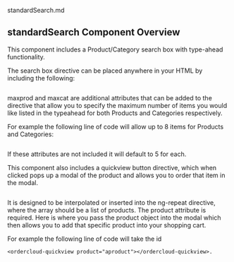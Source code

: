 standardSearch.md

## standardSearch Component Overview

This component includes a Product/Category search box with type-ahead functionality.

The search box directive can be placed anywhere in your HTML by including the following:
```<ordercloud-standardSearch></ordercloud-standardSearch>
```

maxprod and maxcat are additional attributes that can be added to the directive that allow you
to specify the maximum number of items you would like listed in the typeahead for both Products
and Categories respectively.

For example the following line of code will allow up to 8 items for Products and Categories:

```<ordercloud-standardSearch maxprod=8 maxcat=8></ordercloud-standardSearch>
```

If these attributes are not included it will default to 5 for each.


This component also includes a quickview button directive, which when clicked pops up a modal of the product and allows you to order that item in the modal.
```<ordercloud-quickview product=""></ordercloud-quickview>
```

It is designed to be interpolated or inserted into the ng-repeat directive, where the array should be a list of products.
The product attribute is required. Here is where you pass the product object into the modal which then allows you to add that specific product into your shopping cart.

For example the following line of code will take the id
```<div class="col-md-3 " ng-repeat="aproduct in results.products.list.Items">
<ordercloud-quickview product="aproduct"></ordercloud-quickview>. 
```
